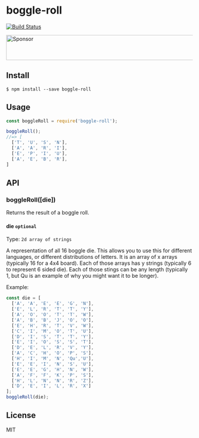 # boggle-roll

[![Build Status](https://travis-ci.org/agarrharr/boggle-roll.svg?branch=master)](https://travis-ci.org/agarrharr/boggle-roll)

<a href="https://app.codesponsor.io/link/3owRGftAkghuGdjHaa955zEJ/agarrharr/boggle-roll" rel="nofollow"><img src="https://app.codesponsor.io/embed/3owRGftAkghuGdjHaa955zEJ/agarrharr/boggle-roll.svg" style="width: 888px; height: 68px;" alt="Sponsor" /></a>

## Install

```
$ npm install --save boggle-roll
```

## Usage

```js
const boggleRoll = require('boggle-roll');

boggleRoll();
//=> [
  ['T', 'U', 'S', 'N'],
  ['A', 'A', 'R', 'I'],
  ['E', 'P', 'I', 'U'],
  ['A', 'E', 'B', 'R'],
]
```

## API

### boggleRoll([die])

Returns the result of a boggle roll.

#### die `optional`

Type: `2d array of strings`

A representation of all 16 boggle die. This allows you to use this for different languages, or different distributions of letters. It is an array of x arrays (typically 16 for a 4x4 board). Each of those arrays has y strings (typically 6 to represent 6 sided die). Each of those stings can be any length (typically 1, but Qu is an example of why you might want it to be longer).

Example:

```js
const die = [
  ['A', 'A', 'E', 'E', 'G', 'N'],
  ['E', 'L', 'R', 'T', 'T', 'Y'],
  ['A', 'O', 'O', 'T', 'T', 'W'],
  ['A', 'B', 'B', 'J', 'O', 'O'],
  ['E', 'H', 'R', 'T', 'V', 'W'],
  ['C', 'I', 'M', 'O', 'T', 'U'],
  ['D', 'I', 'S', 'T', 'T', 'Y'],
  ['E', 'I', 'O', 'S', 'S', 'T'],
  ['D', 'E', 'L', 'R', 'V', 'Y'],
  ['A', 'C', 'H', 'O', 'P', 'S'],
  ['H', 'I', 'M', 'N', 'Qu','U'],
  ['E', 'E', 'I', 'N', 'S', 'U'],
  ['E', 'E', 'G', 'H', 'N', 'W'],
  ['A', 'F', 'F', 'K', 'P', 'S'],
  ['H', 'L', 'N', 'N', 'R', 'Z'],
  ['D', 'E', 'I', 'L', 'R', 'X']
];
boggleRoll(die);
```

## License

MIT

